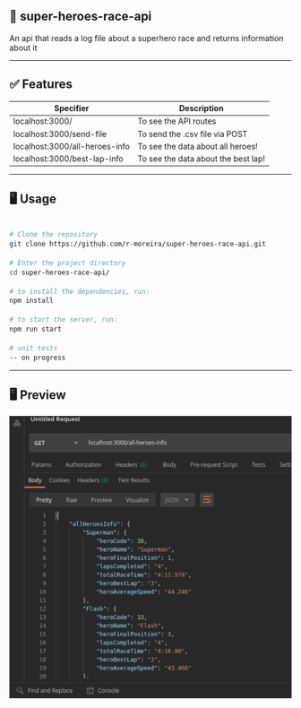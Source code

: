 ## 🚀 super-heroes-race-api
An api that reads a log file about a superhero race and returns information about it

---

## ✅ Features

| Specifier | Description |
| ------------ | ------------ |
|localhost:3000/| To see the API routes|
|localhost:3000/send-file | To send the .csv file via POST
|localhost:3000/all-heroes-info | To see the data about all heroes!
|localhost:3000/best-lap-info | To see the data about the best lap!

---

## 🖥️ Usage

```bash

# Clone the repository
git clone https://github.com/r-moreira/super-heroes-race-api.git

# Enter the project directory
cd super-heroes-race-api/

# to install the dependencies, run:
npm install

# to start the server, run:
npm run start

# unit tests
-- on progress
```
---

## 🖥 Preview
<p align="center">
  <img src="./preview/preview.png" width="600" >
</p>
